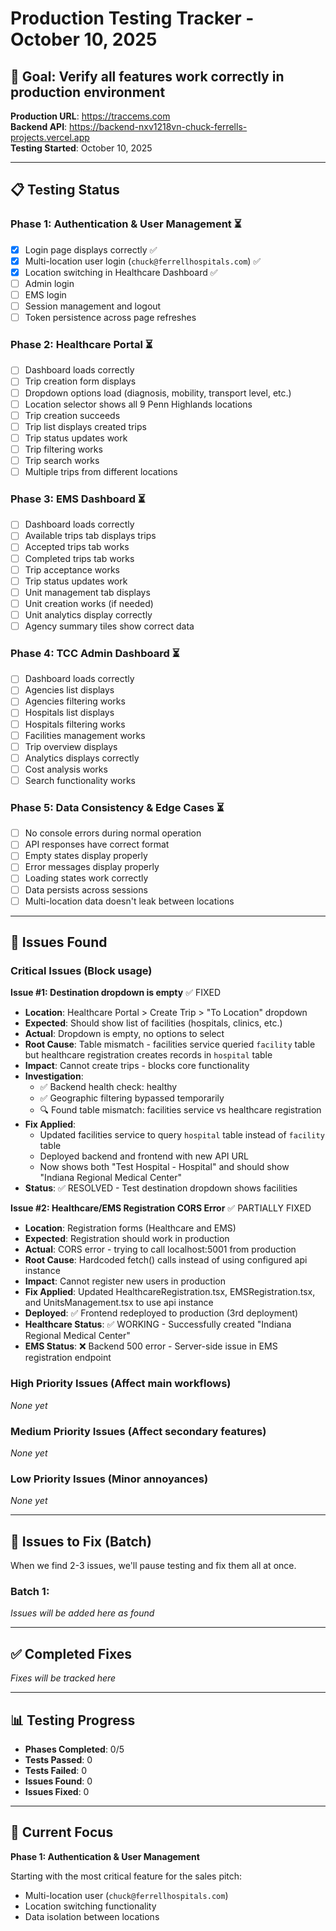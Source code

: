 # Production Testing Tracker - October 10, 2025

## 🎯 **Goal**: Verify all features work correctly in production environment

**Production URL**: https://traccems.com  
**Backend API**: https://backend-nxv1218vn-chuck-ferrells-projects.vercel.app  
**Testing Started**: October 10, 2025  

---

## 📋 **Testing Status**

### **Phase 1: Authentication & User Management** ⏳
- [x] Login page displays correctly ✅
- [x] Multi-location user login (`chuck@ferrellhospitals.com`) ✅
- [x] Location switching in Healthcare Dashboard ✅
- [ ] Admin login
- [ ] EMS login
- [ ] Session management and logout
- [ ] Token persistence across page refreshes

### **Phase 2: Healthcare Portal** ⏳
- [ ] Dashboard loads correctly
- [ ] Trip creation form displays
- [ ] Dropdown options load (diagnosis, mobility, transport level, etc.)
- [ ] Location selector shows all 9 Penn Highlands locations
- [ ] Trip creation succeeds
- [ ] Trip list displays created trips
- [ ] Trip status updates work
- [ ] Trip filtering works
- [ ] Trip search works
- [ ] Multiple trips from different locations

### **Phase 3: EMS Dashboard** ⏳
- [ ] Dashboard loads correctly
- [ ] Available trips tab displays trips
- [ ] Accepted trips tab works
- [ ] Completed trips tab works
- [ ] Trip acceptance works
- [ ] Trip status updates work
- [ ] Unit management tab displays
- [ ] Unit creation works (if needed)
- [ ] Unit analytics display correctly
- [ ] Agency summary tiles show correct data

### **Phase 4: TCC Admin Dashboard** ⏳
- [ ] Dashboard loads correctly
- [ ] Agencies list displays
- [ ] Agencies filtering works
- [ ] Hospitals list displays
- [ ] Hospitals filtering works
- [ ] Facilities management works
- [ ] Trip overview displays
- [ ] Analytics displays correctly
- [ ] Cost analysis works
- [ ] Search functionality works

### **Phase 5: Data Consistency & Edge Cases** ⏳
- [ ] No console errors during normal operation
- [ ] API responses have correct format
- [ ] Empty states display properly
- [ ] Error messages display properly
- [ ] Loading states work correctly
- [ ] Data persists across sessions
- [ ] Multi-location data doesn't leak between locations

---

## 🐛 **Issues Found**

### **Critical Issues** (Block usage)
**Issue #1: Destination dropdown is empty** ✅ FIXED
- **Location**: Healthcare Portal > Create Trip > "To Location" dropdown
- **Expected**: Should show list of facilities (hospitals, clinics, etc.)
- **Actual**: Dropdown is empty, no options to select
- **Root Cause**: Table mismatch - facilities service queried `facility` table but healthcare registration creates records in `hospital` table
- **Impact**: Cannot create trips - blocks core functionality
- **Investigation**: 
  - ✅ Backend health check: healthy
  - ✅ Geographic filtering bypassed temporarily
  - 🔍 Found table mismatch: facilities service vs healthcare registration
- **Fix Applied**: 
  - Updated facilities service to query `hospital` table instead of `facility` table
  - Deployed backend and frontend with new API URL
  - Now shows both "Test Hospital - Hospital" and should show "Indiana Regional Medical Center"
- **Status**: ✅ RESOLVED - Test destination dropdown shows facilities

**Issue #2: Healthcare/EMS Registration CORS Error** ✅ PARTIALLY FIXED
- **Location**: Registration forms (Healthcare and EMS)
- **Expected**: Registration should work in production
- **Actual**: CORS error - trying to call localhost:5001 from production
- **Root Cause**: Hardcoded fetch() calls instead of using configured api instance
- **Impact**: Cannot register new users in production
- **Fix Applied**: Updated HealthcareRegistration.tsx, EMSRegistration.tsx, and UnitsManagement.tsx to use api instance
- **Deployed**: ✅ Frontend redeployed to production (3rd deployment)
- **Healthcare Status**: ✅ WORKING - Successfully created "Indiana Regional Medical Center"
- **EMS Status**: ❌ Backend 500 error - Server-side issue in EMS registration endpoint

### **High Priority Issues** (Affect main workflows)
_None yet_

### **Medium Priority Issues** (Affect secondary features)
_None yet_

### **Low Priority Issues** (Minor annoyances)
_None yet_

---

## 🔧 **Issues to Fix** (Batch)

When we find 2-3 issues, we'll pause testing and fix them all at once.

### **Batch 1:**
_Issues will be added here as found_

---

## ✅ **Completed Fixes**

_Fixes will be tracked here_

---

## 📊 **Testing Progress**

- **Phases Completed**: 0/5
- **Tests Passed**: 0
- **Tests Failed**: 0
- **Issues Found**: 0
- **Issues Fixed**: 0

---

## 🎯 **Current Focus**

**Phase 1: Authentication & User Management**

Starting with the most critical feature for the sales pitch:
- Multi-location user (`chuck@ferrellhospitals.com`)
- Location switching functionality
- Data isolation between locations

